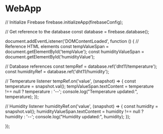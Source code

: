 # WebApp

// Initialize Firebase
firebase.initializeApp(firebaseConfig);

// Get reference to the database
const database = firebase.database();

document.addEventListener('DOMContentLoaded', function () {
  // Reference HTML elements
  const tempValueSpan = document.getElementById('tempValue');
  const humidityValueSpan = document.getElementById('humidityValue');
  
  // Database references
  const tempRef = database.ref('dht11/temperature');
  const humidityRef = database.ref('dht11/humidity');
  
  // Temperature listener
  tempRef.on('value', (snapshot) => {
      const temperature = snapshot.val();
      tempValueSpan.textContent = temperature !== null ? temperature : '--';
      console.log("Temperature updated:", temperature);
  });

  // Humidity listener
  humidityRef.on('value', (snapshot) => {
      const humidity = snapshot.val();
      humidityValueSpan.textContent = humidity !== null ? humidity : '--';
      console.log("Humidity updated:", humidity);
  });

});
